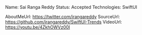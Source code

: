 Name: Sai Ranga Reddy
Status: Accepted
Technologies: SwiftUI

AboutMeUrl: https://twitter.com/irangareddy
SourceUrl: https://github.com/irangareddy/SwiftUI-Trends
VideoUrl: https://youtu.be/4ZkhOWVz00I

<!---
EXAMPLE
Name: John Appleseed
Status: Submitted <or> Winner <or> Distinguished <or> Rejected
Technologies: SwiftUI, RealityKit, CoreGraphic

AboutMeUrl: https://linkedin.com/in/johnappleseed
SourceUrl: https://github.com/johnappleseed/wwdc2025
VideoUrl: https://youtu.be/ABCDE123456
-->
